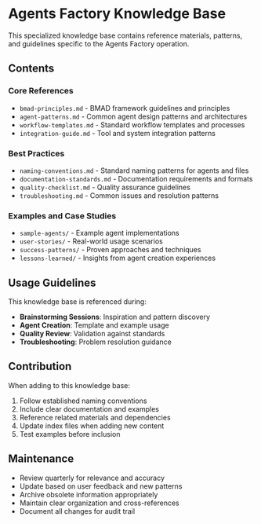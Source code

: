 # Agents Factory Knowledge Base

This specialized knowledge base contains reference materials, patterns, and guidelines specific to the Agents Factory operation.

## Contents

### Core References
- `bmad-principles.md` - BMAD framework guidelines and principles
- `agent-patterns.md` - Common agent design patterns and architectures
- `workflow-templates.md` - Standard workflow templates and processes
- `integration-guide.md` - Tool and system integration patterns

### Best Practices
- `naming-conventions.md` - Standard naming patterns for agents and files
- `documentation-standards.md` - Documentation requirements and formats
- `quality-checklist.md` - Quality assurance guidelines
- `troubleshooting.md` - Common issues and resolution patterns

### Examples and Case Studies
- `sample-agents/` - Example agent implementations
- `user-stories/` - Real-world usage scenarios
- `success-patterns/` - Proven approaches and techniques
- `lessons-learned/` - Insights from agent creation experiences

## Usage Guidelines

This knowledge base is referenced during:
- **Brainstorming Sessions**: Inspiration and pattern discovery
- **Agent Creation**: Template and example usage
- **Quality Review**: Validation against standards
- **Troubleshooting**: Problem resolution guidance

## Contribution

When adding to this knowledge base:
1. Follow established naming conventions
2. Include clear documentation and examples
3. Reference related materials and dependencies
4. Update index files when adding new content
5. Test examples before inclusion

## Maintenance

- Review quarterly for relevance and accuracy
- Update based on user feedback and new patterns
- Archive obsolete information appropriately
- Maintain clear organization and cross-references
- Document all changes for audit trail
